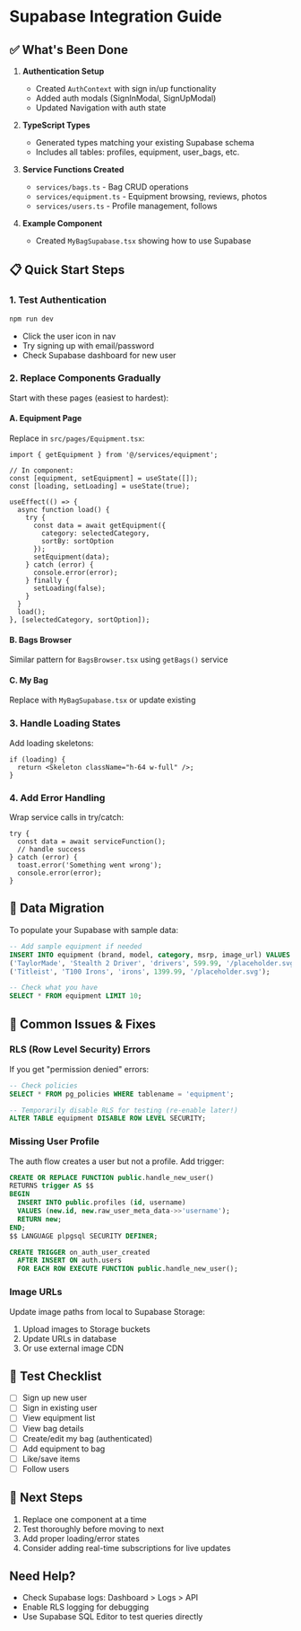 # Supabase Integration Guide

## ✅ What's Been Done

1. **Authentication Setup**
   - Created `AuthContext` with sign in/up functionality
   - Added auth modals (SignInModal, SignUpModal)
   - Updated Navigation with auth state

2. **TypeScript Types**
   - Generated types matching your existing Supabase schema
   - Includes all tables: profiles, equipment, user_bags, etc.

3. **Service Functions Created**
   - `services/bags.ts` - Bag CRUD operations
   - `services/equipment.ts` - Equipment browsing, reviews, photos
   - `services/users.ts` - Profile management, follows

4. **Example Component**
   - Created `MyBagSupabase.tsx` showing how to use Supabase

## 📋 Quick Start Steps

### 1. Test Authentication
```bash
npm run dev
```
- Click the user icon in nav
- Try signing up with email/password
- Check Supabase dashboard for new user

### 2. Replace Components Gradually

Start with these pages (easiest to hardest):

#### A. Equipment Page
Replace in `src/pages/Equipment.tsx`:
```tsx
import { getEquipment } from '@/services/equipment';

// In component:
const [equipment, setEquipment] = useState([]);
const [loading, setLoading] = useState(true);

useEffect(() => {
  async function load() {
    try {
      const data = await getEquipment({ 
        category: selectedCategory,
        sortBy: sortOption 
      });
      setEquipment(data);
    } catch (error) {
      console.error(error);
    } finally {
      setLoading(false);
    }
  }
  load();
}, [selectedCategory, sortOption]);
```

#### B. Bags Browser
Similar pattern for `BagsBrowser.tsx` using `getBags()` service

#### C. My Bag
Replace with `MyBagSupabase.tsx` or update existing

### 3. Handle Loading States
Add loading skeletons:
```tsx
if (loading) {
  return <Skeleton className="h-64 w-full" />;
}
```

### 4. Add Error Handling
Wrap service calls in try/catch:
```tsx
try {
  const data = await serviceFunction();
  // handle success
} catch (error) {
  toast.error('Something went wrong');
  console.error(error);
}
```

## 🔄 Data Migration

To populate your Supabase with sample data:

```sql
-- Add sample equipment if needed
INSERT INTO equipment (brand, model, category, msrp, image_url) VALUES
('TaylorMade', 'Stealth 2 Driver', 'drivers', 599.99, '/placeholder.svg'),
('Titleist', 'T100 Irons', 'irons', 1399.99, '/placeholder.svg');

-- Check what you have
SELECT * FROM equipment LIMIT 10;
```

## 🚨 Common Issues & Fixes

### RLS (Row Level Security) Errors
If you get "permission denied" errors:
```sql
-- Check policies
SELECT * FROM pg_policies WHERE tablename = 'equipment';

-- Temporarily disable RLS for testing (re-enable later!)
ALTER TABLE equipment DISABLE ROW LEVEL SECURITY;
```

### Missing User Profile
The auth flow creates a user but not a profile. Add trigger:
```sql
CREATE OR REPLACE FUNCTION public.handle_new_user()
RETURNS trigger AS $$
BEGIN
  INSERT INTO public.profiles (id, username)
  VALUES (new.id, new.raw_user_meta_data->>'username');
  RETURN new;
END;
$$ LANGUAGE plpgsql SECURITY DEFINER;

CREATE TRIGGER on_auth_user_created
  AFTER INSERT ON auth.users
  FOR EACH ROW EXECUTE FUNCTION public.handle_new_user();
```

### Image URLs
Update image paths from local to Supabase Storage:
1. Upload images to Storage buckets
2. Update URLs in database
3. Or use external image CDN

## 📱 Test Checklist

- [ ] Sign up new user
- [ ] Sign in existing user
- [ ] View equipment list
- [ ] View bag details
- [ ] Create/edit my bag (authenticated)
- [ ] Add equipment to bag
- [ ] Like/save items
- [ ] Follow users

## 🎯 Next Steps

1. Replace one component at a time
2. Test thoroughly before moving to next
3. Add proper loading/error states
4. Consider adding real-time subscriptions for live updates

## Need Help?

- Check Supabase logs: Dashboard > Logs > API
- Enable RLS logging for debugging
- Use Supabase SQL Editor to test queries directly